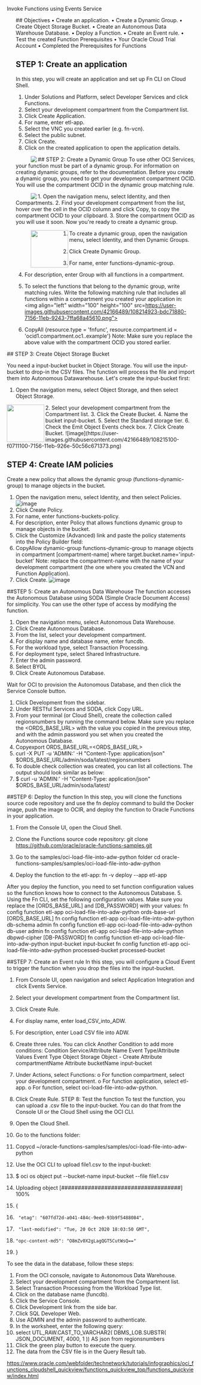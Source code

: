 

Invoke Functions using Events Service 

<ul>
## Objectives
  •	Create an application.
  •	Create a Dynamic Group.
  •	Create Object Storage Bucket.
  •	Create an Autonomous Data Warehouse Database.
  •	Deploy a Function.
  •	Create an Event rule.
  •	Test the created Function
  Prerequisites
  •	Your Oracle Cloud Trial Account
  •	Completed the Prerequisites for Functions
</ul>  

<ul>

## STEP 1: Create an application
  In this step, you will create an application and set up Fn CLI on Cloud Shell.
  1.	Under Solutions and Platform, select Developer Services and click Functions.
  2.	Select your development compartment from the Compartment list.
  3.	Click Create Application.
  4.	For name, enter etl-app.
  5.	Select the VNC you created earlier (e.g. fn-vcn).
  6.	Select the public subnet.
  7.	Click Create.
  8.	Click on the created application to open the application details.
   
  <p><figure> <img align="left" src="https://user-images.githubusercontent.com/42166489/108214698-7a6caa00-7156-11eb-8f48-1cc01c940a74.png"></img></figure></p>
</ul>

  <ul>
## STEP 2: Create a Dynamic Group
  To use other OCI Services, your function must be part of a dynamic group. For information on creating dynamic groups, refer to the documentation.
  Before you create a dynamic group, you need to get your development compartment OCID. You will use the compartment OCID in the dynamic group matching rule.
 <p><figure> <img align="left"  src="https://user-images.githubusercontent.com/42166489/108214804-9d975980-7156-11eb-97e2-b5adb6365219.png"></img></figure></p>
  1.	Open the navigation menu, select Identity, and then Compartments.
  2.	Find your development compartment from the list, hover over the cell in the OCID column and click Copy, to copy the compartment OCID to your clipboard.
  3.	Store the compartment OCID as you will use it soon.
  Now you're ready to create a dynamic group.
<p><figure><img align="left" width="100" height="100" src="https://user-images.githubusercontent.com/42166489/108214886-b4d64700-7156-11eb-8ee5-5e489c2aa1b4.png"></img></figure></p>

  1.	To create a dynamic group, open the navigation menu, select Identity, and then Dynamic Groups.
  2.	Click Create Dynamic Group.
  3.	For name, enter functions-dynamic-group.
  4.	For description, enter Group with all functions in a compartment.
  5.	To select the functions that belong to the dynamic group, write matching rules. Write the following matching rule that includes all functions within a compartment you      created your application in:
<img align="left" width="100" height="100" src=https://user-images.githubusercontent.com/42166489/108214923-bdc71880-7156-11eb-9243-7ffa68a45610.png">

6.	CopyAll {resource.type = 'fnfunc', resource.compartment.id = 'ocid1.compartment.oc1..example'}
Note: Make sure you replace the above value with the compartment OCID you stored earlier.
</ul>
## STEP 3: Create Object Storage Bucket

  You need a input-bucket bucket in Object Storage. You will use the input-bucket to drop-in the CSV files. The function will process the file and import them into Autonomous  Datawarehouse.
  Let's create the input-bucket first:

  1.	Open the navigation menu, select Object Storage, and then select Object Storage.
 <img align="left" width="100" height="100" src="https://user-images.githubusercontent.com/42166489/108214995-d20b1580-7156-11eb-9389-8a63daa3cff2.png">
  2.	Select your development compartment from the Compartment list.
  3.	Click the Create Bucket.
  4.	Name the bucket input-bucket.
  5.	Select the Standard storage tier.
  6.	Check the Emit Object Events check box.
  7.	Click Create Bucket.
![image](https://user-images.githubusercontent.com/42166489/108215100-f0711100-7156-11eb-926e-50c56c671373.png)

 
## STEP 4: Create IAM policies
  Create a new policy that allows the dynamic group (functions-dynamic-group) to manage objects in the bucket.
 
  1.	Open the navigation menu, select Identity, and then select Policies. 
![image](https://user-images.githubusercontent.com/42166489/108215120-fa930f80-7156-11eb-8c5d-b016cfb2c733.png)
  2.	Click Create Policy.
  3.	For name, enter functions-buckets-policy.
  4.	For description, enter Policy that allows functions dynamic group to manage objects in the bucket.
  5.	Click the Customize (Advanced) link and paste the policy statements into the Policy Builder field:
  6.	CopyAllow dynamic-group functions-dynamic-group to manage objects in compartment [compartment-name] where target.bucket.name='input-bucket'
  Note: replace the compartment-name with the name of your development compartment (the one where you created the VCN and Function Application).
  7.	Click Create.
![image](https://user-images.githubusercontent.com/42166489/108215203-11396680-7157-11eb-97a5-0373767ea43e.png)

  

##STEP 5: Create an Autonomous Data Warehouse
  The function accesses the Autonomous Database using SODA (Simple Oracle Document Access) for simplicity. You can use the other type of access by modifying the function.

  1.	Open the navigation menu, select Autonomous Data Warehouse.
  2.	Click Create Autonomous Database.
  3.	From the list, select your development compartment.
  4.	For display name and database name, enter funcdb.
  5.	For the workload type, select Transaction Processing.
  6.	For deployment type, select Shared Infrastructure.
  7.	Enter the admin password.
  8.	Select BYOL
  9.	Click Create Autonomous Database.

  Wait for OCI to provision the Autonomous Database, and then click the Service Console button.


  1.	Click Development from the sidebar. 
  2.	Under RESTful Services and SODA, click Copy URL.
  3.	From your terminal (or Cloud Shell), create the collection called regionsnumbers by running the command below. Make sure you replace the <ORDS_BASE_URL> with the value you copied in the previous step, and <DB-PASSWORD> with the admin password you set when you created the Autonomous Database.
  4.	Copyexport ORDS_BASE_URL=<ORDS_BASE_URL>
  5.	curl -X PUT -u 'ADMIN:<DB-PASSWORD>' -H "Content-Type: application/json" $ORDS_BASE_URL/admin/soda/latest/regionsnumbers
  6.	To double check collection was created, you can list all collections. The output should look similar as below:
  7.	$ curl -u 'ADMIN:<DB-password>' -H "Content-Type: application/json" $ORDS_BASE_URL/admin/soda/latest/
  
  
##STEP 6: Deploy the function
  In this step, you will clone the functions source code repository and use the fn deploy command to build the Docker image, push the image to OCIR, and deploy the function to   Oracle Functions in your application.
  1.	From the Console UI, open the Cloud Shell.
  2.	Clone the Functions source code repository:
  git clone https://github.com/oracle/oracle-functions-samples.git

  3.	Go to the samples/oci-load-file-into-adw-python folder
  cd oracle-functions-samples/samples/oci-load-file-into-adw-python
  4.	Deploy the function to the etl-app:
  fn -v deploy --app etl-app

 

  After you deploy the function, you need to set function configuration values so the function knows how to connect to the Autonomous Database.
  5.	Using the Fn CLI, set the following configuration values. Make sure you replace the [ORDS_BASE_URL] and [DB_PASSWORD] with your values:
  fn config function etl-app oci-load-file-into-adw-python ords-base-url [ORDS_BASE_URL]
  fn config function etl-app oci-load-file-into-adw-python db-schema admin
  fn config function etl-app oci-load-file-into-adw-python db-user admin
  fn config function etl-app oci-load-file-into-adw-python dbpwd-cipher [DB-PASSWORD]
  fn config function etl-app oci-load-file-into-adw-python input-bucket input-bucket
  fn config function etl-app oci-load-file-into-adw-python processed-bucket processed-bucket

 

##STEP 7: Create an Event rule
  In this step, you will configure a Cloud Event to trigger the function when you drop the files into the input-bucket.
  1.	From Console UI, open navigation and select Application Integration and click Events Service.

  2.	Select your development compartment from the Compartment list.
  3.	Click Create Rule.
  4.	For display name, enter load_CSV_into_ADW.
  5.	For description, enter Load CSV file into ADW.
  6.	Create three rules. You can click Another Condition to add more conditions:
  Condition	Service/Attribute Name	Event Type/Attribute Values
  Event Type	Object Storage	Object - Create
  Attribute	compartmentName	
  Attribute	bucketName	input-bucket

 
  7.	Under Actions, select Functions:
  o	For function compartment, select your development compartment.
  o	For function application, select etl-app.
  o	For function, select oci-load-file-into-adw-python.
  8.	Click Create Rule.
  STEP 8: Test the function
  To test the function, you can upload a .csv file to the input-bucket. You can do that from the Console UI or the Cloud Shell using the OCI CLI.
  1.	Open the Cloud Shell.
  2.	Go to the functions folder:
  3.	Copycd ~/oracle-functions-samples/samples/oci-load-file-into-adw-python
  4.	Use the OCI CLI to upload file1.csv to the input-bucket:
  5.	$ oci os object put  --bucket-name input-bucket --file file1.csv
  6.	Uploading object  [####################################]  100%
  7.	{
  8.	  "etag": "607fd72d-a041-484c-9ee0-93b9f5488084",
  9.	  "last-modified": "Tue, 20 Oct 2020 18:03:50 GMT",
  10.	  "opc-content-md5": "O8mZv0X2gLagQGT5CutWsQ=="
  11.	}

  To see the data in the database, follow these steps:
  1.	From the OCI console, navigate to Autonomous Data Warehouse.
  2.	Select your development compartment from the Compartment list.
  3.	Select Transaction Processing from the Workload Type list.
  4.	Click on the database name (funcdb).
  5.	Click the Service Console.
  6.	Click Development link from the side bar.
  7.	Click SQL Developer Web.
  8.	Use ADMIN and the admin password to authenticate.
  9.	In the worksheet, enter the following query:
  10.	select UTL_RAW.CAST_TO_VARCHAR2( DBMS_LOB.SUBSTR( JSON_DOCUMENT, 4000, 1 )) AS json from regionsnumbers
  11.	Click the green play button to execute the query.
  12.	The data from the CSV file is in the Query Result tab.
 


https://www.oracle.com/webfolder/technetwork/tutorials/infographics/oci_functions_cloudshell_quickview/functions_quickview_top/functions_quickview/index.html


